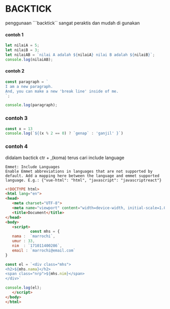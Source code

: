 # BACKTICK
 penggunaan ```backtick`` sangat peraktis dan mudah di gunakan 
 
 #### contoh 1
 ```javascript
 let nilaiA = 5;
let nilaiB = 3;
let nilaiAB = `nilai A adalah ${nilaiA} nilai B adalah ${nilaiB}`;
console.log(nilaiAB);
 ```

 #### contoh 2
 ```javascript
 const paragraph = `
I am a new paragraph.
And, you can make a new 'break line' inside of me.
`;

console.log(paragraph);
 ```

 ### contoh 3
 ```javascript
 const x = 13
console.log(`${(x % 2 == 0) ? `genap` : 'ganjil' }`) 
 ```

 ### contoh 4
 didalam bactick ctr + ,(koma) terus cari include language
 ```
 Emmet: Include Languages
Enable Emmet abbreviations in languages that are not supported by default. Add a mapping here between the language and emmet supported language. E.g.: {"vue-html": "html", "javascript": "javascriptreact"}
 ```

 ```html
 <!DOCTYPE html>
<html lang="en">
<head>
    <meta charset="UTF-8">
    <meta name="viewport" content="width=device-width, initial-scale=1.0">
    <title>Document</title>
</head>
<body>
    <script>
            const mhs = {
    nama :  `marrochi`,
    umur : 33,
    nim  : `171011400286`,
    email : `marrochi@email.com`
}

const el = `<div class="mhs">
<h2>${mhs.nama}</h2>
<span class="nrp">${mhs.nim}</span>
</div>`

console.log(el);
    </script>
</body>
</html>
 ````